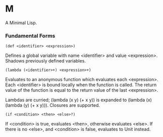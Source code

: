 # M

A Minimal Lisp.

### Fundamental Forms

```
(def <identifier> <expression>)
```

Defines a global variable with name \<identifier\> and value \<expression\>.
Shadows previously defined variables. 

```
(lambda (<identifier>+) <expression>+)
```

Evaluates to an anonymous function which evaluates each \<expression\>.
Each \<identifier\> is bound locally when the function is called.
The return value of the function is equal to the return value of the last \<expression\>.

Lambdas are curried; (lambda (x y) (+ x y)) is expanded to (lambda (x) (lambda (y) (+ x y))).
Closures are supported.

```
(if <condition> <then> <else>?)
```

If \<condition\> is true, evaluates \<then\>, otherwise evaluates \<else\>.
If there is no \<else\>, and \<condition\> is false, evaluates to Unit instead.
